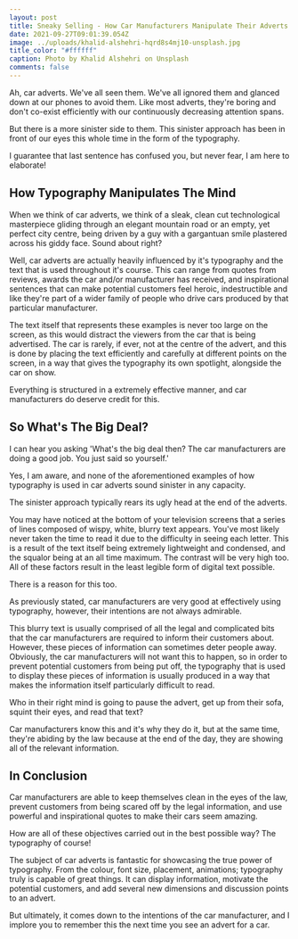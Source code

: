 ```yaml
---
layout: post
title: Sneaky Selling - How Car Manufacturers Manipulate Their Adverts
date: 2021-09-27T09:01:39.054Z
image: ../uploads/khalid-alshehri-hqrd8s4mj10-unsplash.jpg
title_color: "#ffffff"
caption: Photo by Khalid Alshehri on Unsplash
comments: false
---
```

Ah, car adverts. We've all seen them. We've all ignored them and glanced down at our phones to avoid them. Like most adverts, they're boring and don't co-exist efficiently with our continuously decreasing attention spans.

But there is a more sinister side to them. This sinister approach has been in front of our eyes this whole time in the form of the typography.

I guarantee that last sentence has confused you, but never fear, I am here to elaborate!

## **How Typography Manipulates The Mind**

When we think of car adverts, we think of a sleak, clean cut technological masterpiece gliding through an elegant mountain road or an empty, yet perfect city centre, being driven by a guy with a gargantuan smile plastered across his giddy face. Sound about right?

Well, car adverts are actually heavily influenced by it's typography and the text that is used throughout it's course. This can range from quotes from reviews, awards the car and/or manufacturer has received, and inspirational sentences that can make potential customers feel heroic, indestructible and like they're part of a wider family of people who drive cars produced by that particular manufacturer.

The text itself that represents these examples is never too large on the screen, as this would distract the viewers from the car that is being advertised. The car is rarely, if ever, not at the centre of the advert, and this is done by placing the text efficiently and carefully at different points on the screen, in a way that gives the typography its own spotlight, alongside the car on show. 

Everything is structured in a extremely effective manner, and car manufacturers do deserve credit for this.

## So What's The Big Deal?

I can hear you asking 'What's the big deal then? The car manufacturers are doing a good job. You just said so yourself.'

Yes, I am aware, and none of the aforementioned examples of how typography is used in car adverts sound sinister in any capacity.

The sinister approach typically rears its ugly head at the end of the adverts.

You may have noticed at the bottom of your television screens that a series of lines composed of wispy, white, blurry text appears. You've most likely never taken the time to read it due to the difficulty in seeing each letter. This is a result of the text itself being extremely lightweight and condensed, and the squalor being at an all time maximum. The contrast will be very high too. All of these factors result in the least legible form of digital text possible.

There is a reason for this too.

As previously stated, car manufacturers are very good at effectively using typography, however, their intentions are not always admirable. 

This blurry text is usually comprised of all the legal and complicated bits that the car manufacturers are required to inform their customers about. However, these pieces of information can sometimes deter people away. Obviously, the car manufacturers will not want this to happen, so in order to prevent potential customers from being put off, the typography that is used to display these pieces of information is usually produced in a way that makes the information itself particularly difficult to read.

Who in their right mind is going to pause the advert, get up from their sofa, squint their eyes, and read that text?

Car manufacturers know this and it's why they do it, but at the same time, they're abiding by the law because at the end of the day, they are showing all of the relevant information. 

## In Conclusion

Car manufacturers are able to keep themselves clean in the eyes of the law, prevent customers from being scared off by the legal information, and use powerful and inspirational quotes to make their cars seem amazing.

How are all of these objectives carried out in the best possible way? The typography of course!

The subject of car adverts is fantastic for showcasing the true power of typography. From the colour, font size, placement, animations; typography truly is capable of great things. It can display information, motivate the potential customers, and add several new dimensions and discussion points to an advert. 

But ultimately, it comes down to the intentions of the car manufacturer, and I implore you to remember this the next time you see an advert for a car.